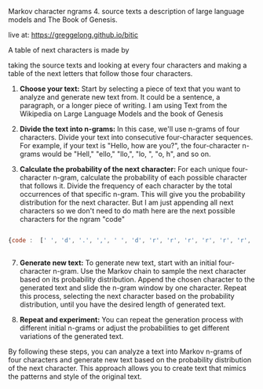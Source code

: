 Markov character ngrams 4. source texts a description of large language models and The Book of Genesis.

live at: https://greggelong.github.io/bitic

A table of next characters is made by

taking the  source texts  and looking at every four characters and making a table of the next letters that follow those four characters.


1. **Choose your text:** Start by selecting a piece of text that you want to analyze and generate new text from. It could be a sentence, a paragraph, or a longer piece of writing. I am using Text from the Wikipedia on Large Language Models and  the book of Genesis 

2. **Divide the text into n-grams:** In this case, we'll use n-grams of four characters. Divide your text into consecutive four-character sequences. For example, if your text is "Hello, how are you?", the four-character n-grams would be "Hell," "ello," "llo,", "lo, ", "o, h", and so on.

4. **Calculate the probability of the next character:** For each unique four-character n-gram, calculate the probability of each possible character that follows it. Divide the frequency of each character by the total occurrences of that specific n-gram. This will give you the probability distribution for the next character. But I am just appending all next characters so we don't need to do math  here are the next possible characters for the ngram "code"

``` javascript

{code :  [' ', 'd', '.', ',', ' ', 'd', 'r', 'r', 'r', 'r', 'r', 'r', 'r', 'r', 'r', 'r', 'r', 'r']}
 
```

7. **Generate new text:** To generate new text, start with an initial four-character n-gram. Use the Markov chain to sample the next character based on its probability distribution. Append the chosen character to the generated text and slide the n-gram window by one character. Repeat this process, selecting the next character based on the probability distribution, until you have the desired length of generated text.

8. **Repeat and experiment:** You can repeat the generation process with different initial n-grams or adjust the probabilities to get different variations of the generated text.

By following these steps, you can analyze a text into Markov n-grams of four characters and generate new text based on the probability distribution of the next character. This approach allows you to create text that mimics the patterns and style of the original text.
